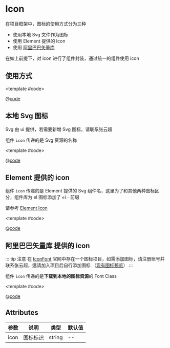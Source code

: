 # Icon

在项目框架中，图标的使用方式分为三种

* 使用本地 Svg 文件作为图标
* 使用 Element 提供的 Icon
* 使用 [阿里巴巴矢量库](https://www.iconfont.cn/)

在如上前提下，对 icon 进行了组件封装，通过统一的组件使用 icon

## 使用方式

<demo-block>

<Icon-demo0 />

<template #code>

@[code](@demoroot/Icon/demo0.vue)

</template>

</demo-block>

## 本地 Svg 图标

Svg 由 ui 提供，若需要新增 Svg 图标，请联系张云超

组件 `icon` 传递的是 Svg 资源的名称

<demo-block>

<Icon-demo1 />

<template #code>

@[code](@demoroot/Icon/demo1.vue)

</template>

</demo-block>

## Element 提供的 icon

组件 `icon` 传递的是 Element 提供的 Svg 组件名，这里为了和其他两种图标区分，组件库为 el 图标添加了 `el-` 前缀

请参考 [Element Icon](https://element-plus.gitee.io/zh-CN/component/icon.html)

<demo-block>

<Icon-demo2 />

<template #code>

@[code](@demoroot/Icon/demo2.vue)

</template>

</demo-block>

## 阿里巴巴矢量库 提供的 icon

::: tip 注意
在 [IconFont](https://www.iconfont.cn/) 官网中存在一个图标项目，如需添加图标，请注册账号并联系张云超，邀请加入项目后自行添加图标 （[现有图标预览](https://at.alicdn.com/t/project/2683065/a1cd9901-daa2-4c56-84df-1723d172b612.html?spm=a313x.7781069.1998910419.36)）
:::

组件 `icon` 传递的是**下载到本地的图标资源**的 Font Class

<demo-block>

<Icon-demo3 />

<template #code>

@[code](@demoroot/Icon/demo3.vue)

</template>

</demo-block>

## Attributes

参数|说明|类型|默认值
-----|-----|-----|-----
icon| 图标标识 | string | --

